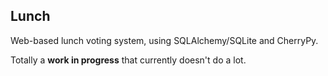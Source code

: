 ## Lunch	

Web-based lunch voting system, using SQLAlchemy/SQLite and CherryPy. 

Totally a **work in progress** that currently doesn't do a lot.
